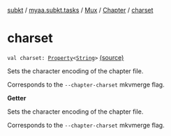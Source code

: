 [subkt](../../../index.md) / [myaa.subkt.tasks](../../index.md) / [Mux](../index.md) / [Chapter](index.md) / [charset](./charset.md)

# charset

`val charset: `[`Property`](https://docs.gradle.org/current/javadoc/org/gradle/api/provider/Property.html)`<`[`String`](https://kotlinlang.org/api/latest/jvm/stdlib/kotlin/-string/index.html)`>` [(source)](https://github.com/Myaamori/SubKt/blob/0.1.7/src/main/kotlin/myaa/subkt/tasks/muxtask.kt#L477)

Sets the character encoding of the chapter file.

Corresponds to the `--chapter-charset` mkvmerge flag.

**Getter**

Sets the character encoding of the chapter file.

Corresponds to the `--chapter-charset` mkvmerge flag.

